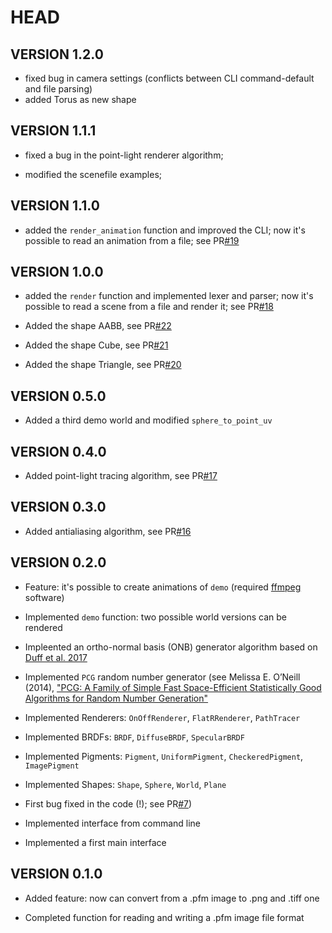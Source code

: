 # HEAD

## VERSION 1.2.0

- fixed bug in camera settings (conflicts between CLI command-default and file parsing)
- added Torus as new shape

## VERSION 1.1.1

- fixed a bug in the point-light renderer algorithm;

- modified the scenefile examples;
  
## VERSION 1.1.0

- added the `render_animation` function and improved the CLI; now it's possible to read an animation from a file; see PR[#19](https://github.com/cosmofico97/Raytracing/pull/19)

## VERSION 1.0.0

- added the `render` function and implemented lexer and parser; now it's possible to read a scene from a file and render it; see PR[#18](https://github.com/cosmofico97/Raytracing/pull/18)

- Added the shape AABB, see PR[#22](https://github.com/cosmofico97/Raytracing/pull/22)
  
- Added the shape Cube, see PR[#21](https://github.com/cosmofico97/Raytracing/pull/21)

- Added the shape Triangle, see PR[#20](https://github.com/cosmofico97/Raytracing/pull/20)

## VERSION 0.5.0

- Added a third demo world and modified `sphere_to_point_uv`

## VERSION 0.4.0

- Added point-light tracing algorithm, see PR[#17](https://github.com/cosmofico97/Raytracing/pull/17)

## VERSION 0.3.0

- Added antialiasing algorithm, see PR[#16](https://github.com/cosmofico97/Raytracing/pull/16)

## VERSION 0.2.0

- Feature: it's possible to create animations of `demo` (required [ffmpeg](https://www.ffmpeg.org) software)
  
- Implemented `demo` function: two possible world versions can be rendered

- Impleented an ortho-normal basis (ONB) generator algorithm based on [Duff et al. 2017](https://graphics.pixar.com/library/OrthonormalB/paper.pdf) 
  
- Implemented `PCG` random number generator (see Melissa E. O’Neill (2014), ["PCG: A Family of Simple Fast Space-Efficient Statistically Good Algorithms for Random Number Generation"](https://www.pcg-random.org/paper.html)

- Implemented Renderers: `OnOffRenderer`, `FlatRRenderer`, `PathTracer`

- Implemented BRDFs: `BRDF`, `DiffuseBRDF`, `SpecularBRDF`
  
- Implemented Pigments: `Pigment`, `UniformPigment`, `CheckeredPigment`, `ImagePigment`

- Implemented Shapes: `Shape`, `Sphere`, `World`, `Plane`
  
- First bug fixed in the code (!); see PR[#7](https://github.com/cosmofico97/Raytracing/pull/7#issue-630790415))
  
- Implemented interface from command line
  
- Implemented a first main interface

## VERSION 0.1.0

- Added feature: now can convert from a .pfm image to .png and .tiff one 

- Completed function for reading and writing a .pfm image file format
  